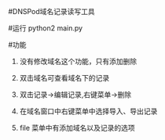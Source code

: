 #DNSPod域名记录读写工具



#运行
python2 main.py

#功能
1. 没有修改域名这个功能，只有添加删除
2. 双击域名可查看域名下的记录
3. 双击记录->编辑记录,右键菜单->删除


4. 在域名窗口中右键菜单中选择导入、导出记录
5. file 菜单中有添加域名以及记录的选项